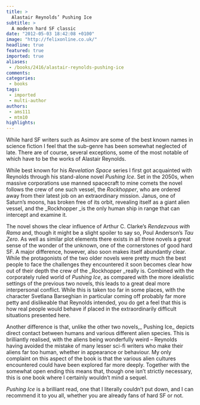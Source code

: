 ```yaml
---
title: >
  Alastair Reynolds’ Pushing Ice
subtitle: >
  A modern hard SF classic
date: "2012-05-03 18:42:08 +0100"
image: "http://felixonline.co.uk/"
headline: true
featured: true
imported: true
aliases:
 - /books/2416/alastair-reynolds-pushing-ice
comments:
categories:
 - books
tags:
 - imported
 - multi-author
authors:
 - ams111
 - mtm10
highlights:
---
```


While hard SF writers such as Asimov are some of the best known names in science fiction I feel that the sub-genre has been somewhat neglected of late. There are of course, several exceptions, some of the most notable of which have to be the works of Alastair Reynolds.

While best known for his _Revelation Space_ series I first got acquainted with Reynolds through his stand-alone novel _Pushing Ice_. Set in the 2050s, when massive corporations use manned spacecraft to mine comets the novel follows the crew of one such vessel, the _Rockhopper_, who are ordered away from their latest job on an extraordinary mission. Janus, one of Saturn’s moons, has broken free of its orbit, revealing itself as a giant alien vessel, and the _Rockhopper _is the only human ship in range that can intercept and examine it.

The novel shows the clear influence of Arthur C. Clarke’s _Rendezvous with Rama_ and, though it might be a slight spoiler to say so, Poul Anderson’s _Tau Zero_. As well as similar plot elements there exists in all three novels a great sense of the wonder of the unknown, one of the cornerstones of good hard SF. A major difference, however, also soon makes itself abundantly clear. While the protagonists of the two older novels were pretty much the best people to face the challenges they encountered it soon becomes clear how out of their depth the crew of the _Rockhopper _really is. Combined with the corporately ruled world of _Pushing Ice_, as compared with the more idealistic settings of the previous two novels, this leads to a great deal more interpersonal conflict. While this is taken too far in some places, with the character Svetlana Barseghian in particular coming off probably far more petty and dislikeable that Reynolds intended, you do get a feel that this is how real people would behave if placed in the extraordinarily difficult situations presented here.

Another difference is that, unlike the other two novels,_ Pushing Ice_ depicts direct contact between humans and various different alien species. This is brilliantly realised, with the aliens being wonderfully weird – Reynolds having avoided the mistake of many lesser sci-fi writers who make their aliens far too human, whether in appearance or behaviour. My only complaint on this aspect of the book is that the various alien cultures encountered could have been explored far more deeply. Together with the somewhat open ending this means that, though one isn’t strictly necessary, this is one book where I certainly wouldn’t mind a sequel.

_Pushing Ice_ is a brilliant read, one that I literally couldn’t put down, and I can recommend it to you all, whether you are already fans of hard SF or not.
